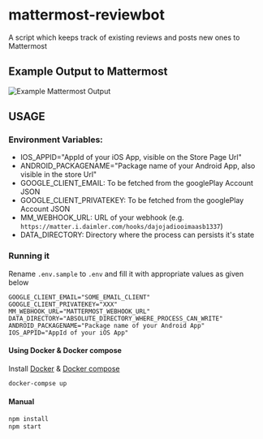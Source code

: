 # mattermost-reviewbot
A script which keeps track of existing reviews and posts new ones to Mattermost

## Example Output to Mattermost

![Example Mattermost Output](https://user-images.githubusercontent.com/5188694/64906324-79278a00-d6e5-11e9-8550-87e8b65e45b2.png "Example Output")

## USAGE

### Environment Variables:

* IOS_APPID="AppId of your iOS App, visible on the Store Page Url"
* ANDROID_PACKAGENAME="Package name of your Android App, also visible in the store Url"
* GOOGLE_CLIENT_EMAIL: To be fetched from the googlePlay Account JSON
* GOOGLE_CLIENT_PRIVATEKEY: To be fetched from the googlePlay Account JSON
* MM_WEBHOOK_URL: URL of your webhook (e.g. `https://matter.i.daimler.com/hooks/dajojadiooimaasb1337`)
* DATA_DIRECTORY: Directory where the process can persists it's state


### Running it

Rename `.env.sample` to `.env` and fill it with appropriate values as given below

```env
GOOGLE_CLIENT_EMAIL="SOME_EMAIL_CLIENT"
GOOGLE_CLIENT_PRIVATEKEY="XXX" 
MM_WEBHOOK_URL="MATTERMOST_WEBHOOK_URL" 
DATA_DIRECTORY="ABSOLUTE_DIRECTORY_WHERE_PROCESS_CAN_WRITE" 
ANDROID_PACKAGENAME="Package name of your Android App" 
IOS_APPID="AppId of your iOS App" 
```

#### Using Docker & Docker compose

Install [Docker](https://docs.docker.com/install/) & [Docker compose](https://docs.docker.com/compose/install/)


```bash
docker-compse up
```

#### Manual

```bash
npm install
npm start
```
